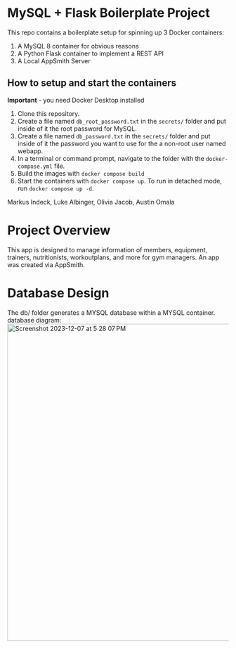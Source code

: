 # MySQL + Flask Boilerplate Project

This repo contains a boilerplate setup for spinning up 3 Docker containers: 
1. A MySQL 8 container for obvious reasons
1. A Python Flask container to implement a REST API
1. A Local AppSmith Server

## How to setup and start the containers
**Important** - you need Docker Desktop installed

1. Clone this repository.  
1. Create a file named `db_root_password.txt` in the `secrets/` folder and put inside of it the root password for MySQL. 
1. Create a file named `db_password.txt` in the `secrets/` folder and put inside of it the password you want to use for the a non-root user named webapp. 
1. In a terminal or command prompt, navigate to the folder with the `docker-compose.yml` file.  
1. Build the images with `docker compose build`
1. Start the containers with `docker compose up`.  To run in detached mode, run `docker compose up -d`. 


Markus Indeck, Luke Albinger, Olivia Jacob, Austin Omala

# Project Overview
This app is designed to manage information of members, equipment, trainers, nutritionists, workoutplans, and more for gym managers. An app was created via AppSmith.

# Database Design
The db/ folder generates a MYSQL database within a MYSQL container.
database diagram: <img width="722" alt="Screenshot 2023-12-07 at 5 28 07 PM" src="https://github.com/mindeck/23f-project-boilerplate-fittech/assets/152943305/1784dfc4-b933-4311-a0e1-9202ddb7c88a">
